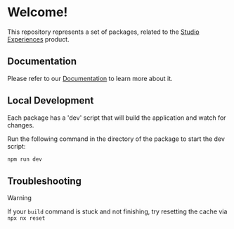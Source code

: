 # Welcome!

This repository represents a set of packages, related to the [Studio Experiences](https://www.contentful.com/developers/docs/experiences/what-are-experiences/) product.

## Documentation

Please refer to our [Documentation](https://www.contentful.com/developers/docs/experiences/) to learn more about it.

## Local Development

Each package has a 'dev' script that will build the application and watch for changes.

Run the following command in the directory of the package to start the dev script:

```bash
npm run dev 
```

## Troubleshooting

> [!WARNING]
> If your `build` command is stuck and not finishing, try resetting the cache via `npx nx reset`
